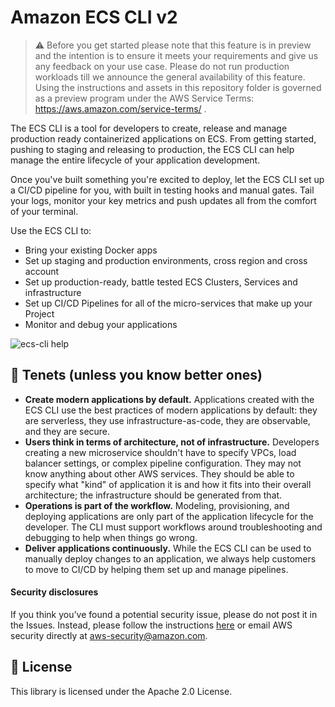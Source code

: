 # Amazon ECS CLI v2

>⚠️ Before you get started please note that this feature is in preview and the intention is to ensure it meets your requirements and give us any feedback on your use case. Please do not run production workloads till we announce the general availability of this feature. Using the instructions and assets in this repository folder is governed as a preview program under the AWS Service Terms: https://aws.amazon.com/service-terms/ . 

The ECS CLI is a tool for developers to create, release and manage production ready containerized applications on ECS.
From getting started, pushing to staging and releasing to production, the ECS CLI can help manage the entire lifecycle
of your application development.

Once you've built something you're excited to deploy, let the ECS CLI set up a CI/CD pipeline for you,
with built in testing hooks and manual gates.
Tail your logs, monitor your key metrics and push updates all from the comfort of your terminal.

Use the ECS CLI to:
* Bring your existing Docker apps
* Set up staging and production environments, cross region and cross account
* Set up production-ready, battle tested ECS Clusters, Services and infrastructure
* Set up CI/CD Pipelines for all of the micro-services that make up your Project
* Monitor and debug your applications

![ecs-cli help](https://user-images.githubusercontent.com/828419/69765586-5c69f280-1129-11ea-9427-623d15975940.png)

## 🌟 Tenets (unless you know better ones)
* **Create modern applications by default.**
Applications created with the ECS CLI use the best practices of modern applications by default: they are serverless,
they use infrastructure-as-code, they are observable, and they are secure.
* **Users think in terms of architecture, not of infrastructure.**
Developers creating a new microservice shouldn't have to specify VPCs, load balancer settings, or complex pipeline configuration.
They may not know anything about other AWS services. They should be able to specify what "kind" of application it is and how
it fits into their overall architecture; the infrastructure should be generated from that.
* **Operations is part of the workflow.**
Modeling, provisioning, and deploying applications are only part of the application lifecycle for the developer.
The CLI must support workflows around troubleshooting and debugging to help when things go wrong.
* **Deliver applications continuously.**
While the ECS CLI can be used to manually deploy changes to an application, we always help customers to move to CI/CD by helping them set up and manage pipelines.

#### Security disclosures

If you think you’ve found a potential security issue, please do not post it in the Issues. Instead, please follow the instructions [here](https://aws.amazon.com/security/vulnerability-reporting/) or email AWS security directly at [aws-security@amazon.com](mailto:aws-security@amazon.com).

## 📝 License
This library is licensed under the Apache 2.0 License.
